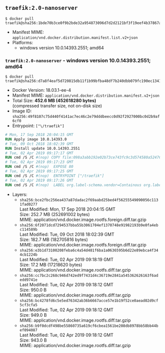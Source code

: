 ## `traefik:2.0-nanoserver`

```console
$ docker pull traefik@sha256:1bde70b3ce0f9b2bde32a954873096d7d2d2121bf3f19eef4b37867a3a506e28
```

-	Manifest MIME: `application/vnd.docker.distribution.manifest.list.v2+json`
-	Platforms:
	-	windows version 10.0.14393.2551; amd64

### `traefik:2.0-nanoserver` - windows version 10.0.14393.2551; amd64

```console
$ docker pull traefik@sha256:d7a8f4eaf5d720815db11f1b99bfba48df7b240dbb079fc190ec1341c9dac61a
```

-	Docker Version: 18.03.1-ee-4
-	Manifest MIME: `application/vnd.docker.distribution.manifest.v2+json`
-	Total Size: **452.6 MB (452618280 bytes)**  
	(compressed transfer size, not on-disk size)
-	Image ID: `sha256:49f8107c75d440f4141ac7ec46c2e79dddbeecc0d92f2927000bc0d2b9af6cf0`
-	Entrypoint: `["\/traefik"]`

```dockerfile
# Mon, 17 Sep 2018 20:04:15 GMT
RUN Apply image 10.0.14393.0
# Tue, 09 Oct 2018 18:02:39 GMT
RUN Install update 10.0.14393.2551
# Tue, 02 Apr 2019 09:17:17 GMT
RUN cmd /S /C #(nop) COPY file:098a3abb192e02b73ce743fc9c3d574580a52476f26f04f3f915217170b159da in \traefik.exe 
# Tue, 02 Apr 2019 09:17:23 GMT
RUN cmd /S /C #(nop)  EXPOSE 80
# Tue, 02 Apr 2019 09:17:25 GMT
RUN cmd /S /C #(nop)  ENTRYPOINT ["/traefik"]
# Tue, 02 Apr 2019 09:17:26 GMT
RUN cmd /S /C #(nop)  LABEL org.label-schema.vendor=Containous org.label-schema.url=https://traefik.io org.label-schema.name=Traefik org.label-schema.description=A modern reverse-proxy org.label-schema.version=v2.0.0-alpha3 org.label-schema.docker.schema-version=1.0
```

-	Layers:
	-	`sha256:bce2fbc256ea437a87dadac2f69aabd25bed4f56255549090056c1131fad0277`  
		Last Modified: Mon, 17 Sep 2018 20:04:15 GMT  
		Size: 252.7 MB (252691002 bytes)  
		MIME: application/vnd.docker.image.rootfs.foreign.diff.tar.gzip
	-	`sha256:6f2071dcd7294537bba55b3061704ef1370748e91982193b9e0fa4ebc114589b`  
		Last Modified: Tue, 09 Oct 2018 18:02:39 GMT  
		Size: 182.7 MB (182705816 bytes)  
		MIME: application/vnd.docker.image.rootfs.foreign.diff.tar.gzip
	-	`sha256:e3b1d73100208feba6c4a54d481f6ba1a0636595b6d22e89ebca4f344cb1224b`  
		Last Modified: Tue, 02 Apr 2019 09:18:19 GMT  
		Size: 17.2 MB (17218620 bytes)  
		MIME: application/vnd.docker.image.rootfs.diff.tar.gzip
	-	`sha256:cc7bc2c268c946d742ed9f7431d4c36719e2841a545362626163f6adedd9741e`  
		Last Modified: Tue, 02 Apr 2019 09:18:12 GMT  
		Size: 950.0 B  
		MIME: application/vnd.docker.image.rootfs.diff.tar.gzip
	-	`sha256:bc4278fd6c5e5ed76342ab36b6667acce57e1b19f52ce0aead02d9cf5cf3cfa5`  
		Last Modified: Tue, 02 Apr 2019 09:18:12 GMT  
		Size: 949.0 B  
		MIME: application/vnd.docker.image.rootfs.diff.tar.gzip
	-	`sha256:b9f0dcdf498be55860735a619cf6cbea1561be208db8978bb58bb44bef094087`  
		Last Modified: Tue, 02 Apr 2019 09:18:12 GMT  
		Size: 943.0 B  
		MIME: application/vnd.docker.image.rootfs.diff.tar.gzip
